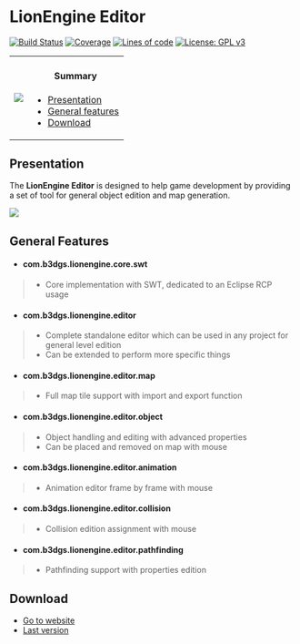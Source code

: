 # LionEngine Editor
[![Build Status](https://travis-ci.org/b3dgs/lionengine-editor.svg?branch=lionengine-editor-9.0.0)](https://travis-ci.org/b3dgs/lionengine) [![Coverage](https://sonarcloud.io/api/badges/measure?key=com.b3dgs.lionengine.editor:lionengine-editor-parent&metric=coverage)](https://sonarcloud.io/component_measures?id=com.b3dgs.lionengine.editor:lionengine-editor-parent&metric=coverage) [![Lines of code](https://sonarcloud.io/api/badges/measure?key=com.b3dgs.lionengine.editor:lionengine-editor-parent&metric=ncloc)](https://sonarcloud.io/component_measures?id=com.b3dgs.lionengine.editor:lionengine-editor-parent&metric=ncloc) [![License: GPL v3](https://img.shields.io/badge/License-GPL%20v3-blue.svg)](https://www.gnu.org/licenses/gpl-3.0)
<table>
    <tr>
        <td>
            <a href="http://www.b3dgs.com/v7/page.php?lang=en&section=lionengine"><img src="http://www.b3dgs.com/v7/projects/lionengine/lionengine.jpg"/></a>
        </td>
        <td>
            <h4 align="center">Summary</h4>
            <div align="left">
                <ul>
                    <li><a href="#presentation">Presentation</a></li>
                    <li><a href="#general-features">General features</a></li>
                    <li><a href="#download">Download</a></li>
                </ul>
            </div>
        </td>
    </tr>
</table>

## Presentation

The __LionEngine Editor__ is designed to help game development by providing a set of tool for general object edition and map generation.

<a href="http://lionengine.b3dgs.com/v8-4/page.php?lang=en&section=home"><img src="http://lionengine.b3dgs.com/v8-4/img/home/overview_en.png"/></a>

## General Features

* #### __com.b3dgs.lionengine.core.swt__
>  * Core implementation with SWT, dedicated to an Eclipse RCP usage

* #### __com.b3dgs.lionengine.editor__
>  * Complete standalone editor which can be used in any project for general level edition
>  * Can be extended to perform more specific things

* #### __com.b3dgs.lionengine.editor.map__
>  * Full map tile support with import and export function

* #### __com.b3dgs.lionengine.editor.object__
>  * Object handling and editing with advanced properties
>  * Can be placed and removed on map with mouse

* #### __com.b3dgs.lionengine.editor.animation__
>  * Animation editor frame by frame with mouse

* #### __com.b3dgs.lionengine.editor.collision__
>  * Collision edition assignment with mouse

* #### __com.b3dgs.lionengine.editor.pathfinding__
>  * Pathfinding support with properties edition

## Download

* [Go to website](http://www.b3dgs.com/v7/page.php?lang=en&section=lionengine)
* [Last version](https://lionengine.b3dgs.com/v8-4/page.php?lang=en&section=downloads)
